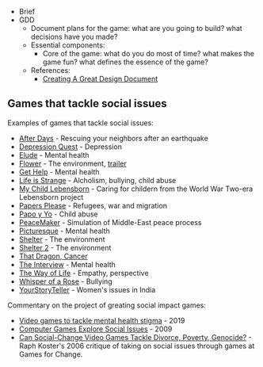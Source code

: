 * Brief
* GDD
  - Document plans for the game: what are you going to build? what decisions have you made?
  - Essential components:
    - Core of the game: what do you do most of time? what makes the game fun? what defines the essence of the game?
  - References:
    - [Creating A Great Design Document](https://www.gamasutra.com/view/feature/131632/creating_a_great_design_document.php)
    
  
## Games that tackle social issues

Examples of games that tackle social issues:

* [After Days](https://play.google.com/store/apps/details?id=com.GamBridzy.AfterDays) - Rescuing your neighbors after an earthquake 
* [Depression Quest](http://www.depressionquest.com) - Depression
* [Elude](http://gambit.mit.edu/loadgame/summer2010/elude_play.php) - Mental health
* [Flower]() - The environment, [trailer](https://youtu.be/mk1-F5il_c8)
* [Get Help]() - Mental health
* [Life is Strange](http://www.lifeisstrange.com/) - Alcholism, bullying, child abuse
* [My Child Lebensborn](http://www.mychildlebensborn.com/) - Caring for childern from the World War Two-era Lebensborn project
* [Papers Please](https://papers-plea.se) - Refugees, war and migration
* [Papo y Yo](http://www.weareminority.com/papo-yo/) - Child abuse
* [PeaceMaker]() - Simulation of Middle-East peace process
* [Picturesque]() - Mental health
* [Shelter](http://store.steampowered.com/app/244710/) - The environment
* [Shelter 2](http://store.steampowered.com/app/275100/) - The environment
* [That Dragon, Cancer](http://www.thatdragoncancer.com)
* [The Interview]() - Mental health
* [The Way of Life](https://www.kongregate.com/games/malbom/the-way-of-life) - Empathy, perspective
* [Whisper of a Rose](https://www.bigfishgames.com/games/5866/whisper-of-a-rose/) - Bullying
* [YourStoryTeller](https://play.google.com/store/apps/details?id=com.yourStoryTeller.Zmq&hl=en) - Women's issues in India

Commentary on the project of greating social impact games:

* [Video games to tackle mental health stigma](https://www.bbc.com/news/uk-wales-47304215) - 2019
* [Computer Games Explore Social Issues](https://www.edutopia.org/serious-games-computer-simulations) - 2009
* [Can Social-Change Video Games Tackle Divorce, Poverty, Genocide?](http://www.mtv.com/news/1535474/can-social-change-video-games-tackle-divorce-poverty-genocide/) - Raph Koster's 2006 critique of taking on social issues through games at Games for Change.
